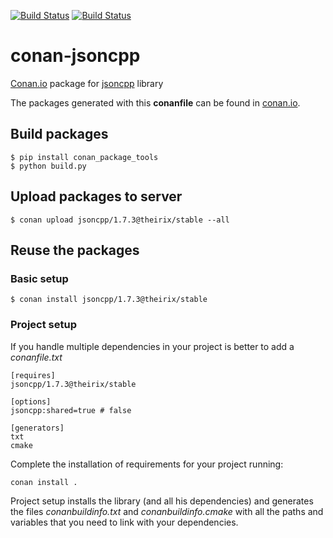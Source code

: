 [![Build Status](https://travis-ci.org/theirix/conan-jsoncpp.svg)](https://travis-ci.org/theirix/conan-jsoncpp)
[![Build Status](https://ci.appveyor.com/api/projects/status/github/theirix/conan-lbevent)](https://ci.appveyor.com/project/theirix/conan-jsoncpp)

# conan-jsoncpp

[Conan.io](https://conan.io) package for [jsoncpp](https://github.com/jsoncpp/jsoncpp) library

The packages generated with this **conanfile** can be found in [conan.io](https://conan.io/source/jsoncpp/1.7.3/theirix/stable).

## Build packages

    $ pip install conan_package_tools
    $ python build.py
    
## Upload packages to server

    $ conan upload jsoncpp/1.7.3@theirix/stable --all
    
## Reuse the packages

### Basic setup

    $ conan install jsoncpp/1.7.3@theirix/stable
    
### Project setup

If you handle multiple dependencies in your project is better to add a *conanfile.txt*
    
    [requires]
    jsoncpp/1.7.3@theirix/stable

    [options]
    jsoncpp:shared=true # false
    
    [generators]
    txt
    cmake

Complete the installation of requirements for your project running:</small></span>

    conan install . 

Project setup installs the library (and all his dependencies) and generates the files *conanbuildinfo.txt* and *conanbuildinfo.cmake* with all the paths and variables that you need to link with your dependencies.
